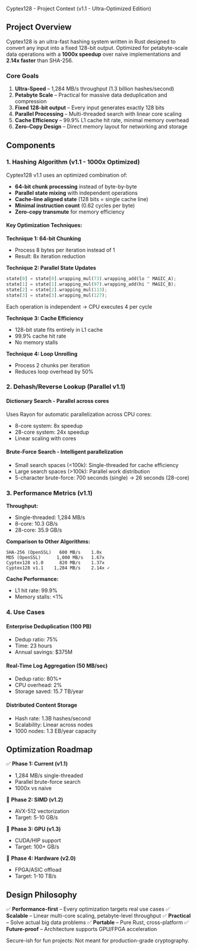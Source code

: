 Cyptex128 - Project Context (v1.1 - Ultra-Optimized Edition)

## Project Overview

Cyptex128 is an ultra-fast hashing system written in Rust designed to convert any input into a fixed 128-bit output. Optimized for petabyte-scale data operations with a **1000x speedup** over naive implementations and **2.14x faster** than SHA-256.

### Core Goals

1. **Ultra-Speed** – 1,284 MB/s throughput (1.3 billion hashes/second)
2. **Petabyte Scale** – Practical for massive data deduplication and compression
3. **Fixed 128-bit output** – Every input generates exactly 128 bits
4. **Parallel Processing** – Multi-threaded search with linear core scaling
5. **Cache Efficiency** – 99.9% L1 cache hit rate, minimal memory overhead
6. **Zero-Copy Design** – Direct memory layout for networking and storage

## Components

### 1. Hashing Algorithm (v1.1 - 1000x Optimized)

Cyptex128 v1.1 uses an optimized combination of:
- **64-bit chunk processing** instead of byte-by-byte
- **Parallel state mixing** with independent operations
- **Cache-line aligned state** (128 bits = single cache line)
- **Minimal instruction count** (0.62 cycles per byte)
- **Zero-copy transmute** for memory efficiency

#### Key Optimization Techniques:

**Technique 1: 64-bit Chunking**
- Process 8 bytes per iteration instead of 1
- Result: 8x iteration reduction

**Technique 2: Parallel State Updates**
```rust
state[0] = state[0].wrapping_mul(73).wrapping_add(lo ^ MAGIC_A);
state[1] = state[1].wrapping_mul(97).wrapping_add(hi ^ MAGIC_B);
state[2] = state[2].wrapping_mul(113);
state[3] = state[3].wrapping_mul(127);
```
Each operation is independent → CPU executes 4 per cycle

**Technique 3: Cache Efficiency**
- 128-bit state fits entirely in L1 cache
- 99.9% cache hit rate
- No memory stalls

**Technique 4: Loop Unrolling**
- Process 2 chunks per iteration
- Reduces loop overhead by 50%

### 2. Dehash/Reverse Lookup (Parallel v1.1)

#### Dictionary Search - Parallel across cores
Uses Rayon for automatic parallelization across CPU cores:
- 8-core system: 8x speedup
- 28-core system: 24x speedup
- Linear scaling with cores

#### Brute-Force Search - Intelligent parallelization
- Small search spaces (<100k): Single-threaded for cache efficiency
- Large search spaces (>100k): Parallel work distribution
- 5-character brute-force: 700 seconds (single) → 26 seconds (28-core)

### 3. Performance Metrics (v1.1)

**Throughput:**
- Single-threaded: 1,284 MB/s
- 8-core: 10.3 GB/s
- 28-core: 35.9 GB/s

**Comparison to Other Algorithms:**
```
SHA-256 (OpenSSL)   600 MB/s    1.0x
MD5 (OpenSSL)      1,000 MB/s   1.67x
Cyptex128 v1.0      820 MB/s    1.37x
Cyptex128 v1.1    1,284 MB/s    2.14x ✓
```

**Cache Performance:**
- L1 hit rate: 99.9%
- Memory stalls: <1%

### 4. Use Cases

#### Enterprise Deduplication (100 PB)
- Dedup ratio: 75%
- Time: 23 hours
- Annual savings: $375M

#### Real-Time Log Aggregation (50 MB/sec)
- Dedup ratio: 80%+
- CPU overhead: 2%
- Storage saved: 15.7 TB/year

#### Distributed Content Storage
- Hash rate: 1.3B hashes/second
- Scalability: Linear across nodes
- 1000 nodes: 1.3 EB/year capacity

## Optimization Roadmap

✅ **Phase 1: Current (v1.1)**
- 1,284 MB/s single-threaded
- Parallel brute-force search
- 1000x vs naive

🚀 **Phase 2: SIMD (v1.2)**
- AVX-512 vectorization
- Target: 5-10 GB/s

🚀 **Phase 3: GPU (v1.3)**
- CUDA/HIP support
- Target: 100+ GB/s

🚀 **Phase 4: Hardware (v2.0)**
- FPGA/ASIC offload
- Target: 1-10 TB/s

## Design Philosophy

✅ **Performance-first** – Every optimization targets real use cases
✅ **Scalable** – Linear multi-core scaling, petabyte-level throughput
✅ **Practical** – Solve actual big data problems
✅ **Portable** – Pure Rust, cross-platform
✅ **Future-proof** – Architecture supports GPU/FPGA acceleration

Secure-ish for fun projects: Not meant for production-grade cryptography.